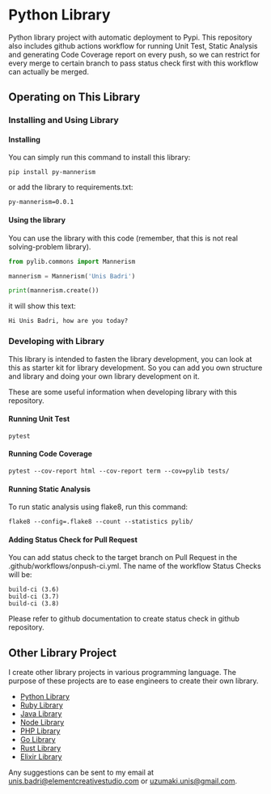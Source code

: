 # Python Library

Python library project with automatic deployment to Pypi. This repository also includes github actions workflow for running Unit Test, Static Analysis and generating Code Coverage report on every push, so we can restrict for every merge to certain branch to pass status check first with this workflow can actually be merged.

## Operating on This Library

### Installing and Using Library

#### Installing

You can simply run this command to install this library:

`pip install py-mannerism`

or add the library to requirements.txt:

`py-mannerism=0.0.1`

#### Using the library

You can use the library with this code (remember, that this is not real solving-problem library).

```python
from pylib.commons import Mannerism

mannerism = Mannerism('Unis Badri')

print(mannerism.create())
```

it will show this text:

`Hi Unis Badri, how are you today?`

### Developing with Library

This library is intended to fasten the library development, you can look at this as starter kit for library development. So you can add you own structure and library and doing your own library development on it.

These are some useful information when developing library with this repository.

#### Running Unit Test

`pytest`

#### Running Code Coverage

`pytest --cov-report html --cov-report term --cov=pylib tests/`

#### Running Static Analysis

To run static analysis using flake8, run this command:

`flake8 --config=.flake8 --count --statistics pylib/`

#### Adding Status Check for Pull Request

You can add status check to the target branch on Pull Request in the .github/workflows/onpush-ci.yml. The name of the workflow Status Checks will be:

```
build-ci (3.6)
build-ci (3.7)
build-ci (3.8)
```

Please refer to github documentation to create status check in github repository.

## Other Library Project

I create other library projects in various programming language. The purpose of these projects are to ease engineers to create their own library.

- [Python Library](https://github.com/namikazebadri/PythonLibrary)
- [Ruby Library](https://github.com/namikazebadri/RubyLibrary)
- [Java Library](https://github.com/namikazebadri/JavaLibrary)
- [Node Library](https://github.com/namikazebadri/NodeLibrary)
- [PHP Library](https://github.com/namikazebadri/PHPLibrary)
- [Go Library](https://github.com/namikazebadri/GoLibrary)
- [Rust Library](https://github.com/namikazebadri/RustLibrary)
- [Elixir Library](https://github.com/namikazebadri/ElixirLibrary)

Any suggestions can be sent to my email at [unis.badri@elementcreativestudio.com](mailto:unis.badri@elementcreativestudio.com) or [uzumaki.unis@gmail.com](mailto:uzumaki.unis@gmail.com).